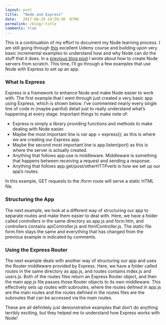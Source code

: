 ```yaml
---
layout: post
title:  "Node and Express"
date:   2017-08-29 14:59:30 -0700
permalink: /blog/:title
comments: true
---
```


This is a continuation of my effort to document my Node learning process. I am still going through [this](https://www.udemy.com/understand-nodejs/learn/v4/overview) excellent Udemy course and building upon very basic incremental examples to understand how and why Node can do the stuff that it does. In a [previous blog post](http://nataliesmith.ca/blog/node-servers) I wrote about how to create Node servers from scratch. This time, I’ll go through a few examples that use Node with Express to set up an app.

### What Is Express

Express is a framework to enhance Node and make Node easier to work with. The first example that I went through just created a very basic app using Express, which is shown below. I’ve commented nearly every single line of code in (maybe painful) detail just to really understand what’s happening at every stage. Important things to make note of:
- Express is simply a library providing functions and methods to make dealing with Node easier.
- Maybe the most important line is <span class="emphasis">var app = express();</span> as this is where we are creating our Express app.
- Maybe the second most important line is <span class="emphasis">app.listen(port)</span> as this is where the server is actually created.
- Anything that follows app.use is middleware. Middleware is something that happens between receiving a request and sending a response.
- Anything that follows app.get/post/otherHTTPverb is how we set up our app’s routes.

<script src="https://gist.github.com/natmegs/e0407b95e5cb86204d31759b633ec5d2.js"></script>
<script src="https://gist.github.com/natmegs/6693c1f12d98d8258b18103acd36151f.js"></script>

In this example, GET requests to the /form route will serve a static HTML file.

### Structuring the App

The next example, we look at a different way of structuring our app to separate routes and make them easier to deal with. Here, we have a folder called *controllers* in the same directory as app.js and form.htm, and controllers contains apiController.js and htmlController.js. The static file form.htm stays the same and everything that has changed from the previous example is indicated by comments.

<script src="https://gist.github.com/natmegs/ff9d6d2f2d6d32d00e1fcd4832e58cc7.js"></script>
<script src="https://gist.github.com/natmegs/4051e9179b7117b825c516269dbd7093.js"></script>
<script src="https://gist.github.com/natmegs/43b44d0735d0d05686cc9dd3638cd18f.js"></script>

### Using the Express Router

The next example deals with another way of structuring our app and uses the Router middleware provided by Express. Here, we have a folder called *routes* in the same directory as app.js, and routes contains index.js and users.js. Both of the routes files return an Express Router object, and then the main app.js file passes those Router objects to its own middleware. This effectively sets up routes with subroutes, where the routes defined in app.js are the main routes and the routes defined in the routes files are the subroutes that can be accessed via the main routes.

<script src="https://gist.github.com/natmegs/fda851a0b2d031248ac588ee7553c268.js"></script>
<script src="https://gist.github.com/natmegs/3beda9f4ccf51749e97f57dc4b7884f2.js"></script>
<script src="https://gist.github.com/natmegs/18e63953049cdbdfc0e346e5f390775d.js"></script>

These are all definitely just demonstrative examples that don’t do anything terribly exciting, but they helped me to understand how Express works with Node!
